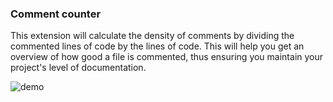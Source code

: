 ### Comment counter

This extension will calculate the density of comments by dividing the commented lines of code by the lines of code. This will help you
get an overview of how good a file is commented, thus ensuring you maintain your project's level of documentation.

![demo](https://i.gyazo.com/c72b280e43907c60703b086333b919a9.gif)